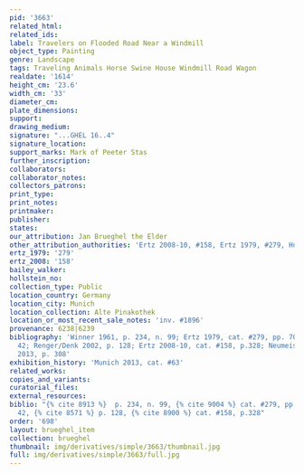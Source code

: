 ```yaml
---
pid: '3663'
related_html: 
related_ids: 
label: Travelers on Flooded Road Near a Windmill
object_type: Painting
genre: Landscape
tags: Traveling Animals Horse Swine House Windmill Road Wagon
realdate: '1614'
height_cm: '23.6'
width_cm: '33'
diameter_cm: 
plate_dimensions: 
support: 
drawing_medium: 
signature: "...GHEL 16..4"
signature_location: 
support_marks: Mark of Peeter Stas
further_inscription: 
collaborators: 
collaborator_notes: 
collectors_patrons: 
print_type: 
print_notes: 
printmaker: 
publisher: 
states: 
our_attribution: Jan Brueghel the Elder
other_attribution_authorities: 'Ertz 2008-10, #158, Ertz 1979, #279, Honig database'
ertz_1979: '279'
ertz_2008: '158'
bailey_walker: 
hollstein_no: 
collection_type: Public
location_country: Germany
location_city: Munich
location_collection: Alte Pinakothek
location_or_most_recent_sale_notes: 'inv. #1896'
provenance: 6238|6239
bibliography: 'Winner 1961, p. 234, n. 99; Ertz 1979, cat. #279, pp. 70, 604; fig.
  42; Renger/Denk 2002, p. 128; Ertz 2008-10, cat. #158, p.328; Neumeister in Munich
  2013, p. 308'
exhibition_history: 'Munich 2013, cat. #63'
related_works: 
copies_and_variants: 
curatorial_files: 
external_resources: 
biblio: "{% cite 8913 %}  p. 234, n. 99, {% cite 9004 %} cat. #279, pp. 70, 604; fig.
  42, {% cite 8571 %} p. 128, {% cite 8900 %} cat. #158, p.328"
order: '698'
layout: brueghel_item
collection: brueghel
thumbnail: img/derivatives/simple/3663/thumbnail.jpg
full: img/derivatives/simple/3663/full.jpg
---
```

